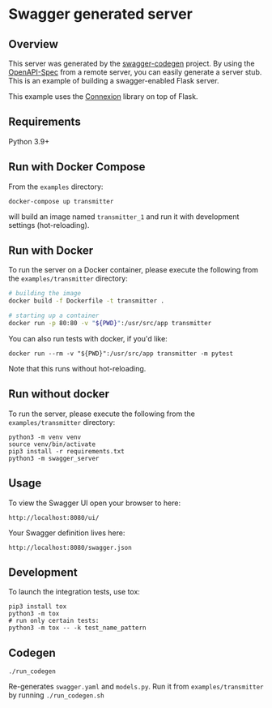 # Swagger generated server

## Overview
This server was generated by the [swagger-codegen](https://github.com/swagger-api/swagger-codegen) project. By using the
[OpenAPI-Spec](https://github.com/swagger-api/swagger-core/wiki) from a remote server, you can easily generate a server stub.  This
is an example of building a swagger-enabled Flask server.

This example uses the [Connexion](https://github.com/zalando/connexion) library on top of Flask.

## Requirements
Python 3.9+

## Run with Docker Compose

From the `examples` directory:
```
docker-compose up transmitter
```
will build an image named `transmitter_1` and run it with development settings (hot-reloading).

## Run with Docker

To run the server on a Docker container, please execute the following from the `examples/transmitter` directory:

```bash
# building the image
docker build -f Dockerfile -t transmitter .

# starting up a container
docker run -p 80:80 -v "${PWD}":/usr/src/app transmitter
```

You can also run tests with docker, if you'd like:
```
docker run --rm -v "${PWD}":/usr/src/app transmitter -m pytest
```

Note that this runs without hot-reloading.

## Run without docker
To run the server, please execute the following from the `examples/transmitter` directory:

```
python3 -m venv venv
source venv/bin/activate
pip3 install -r requirements.txt
python3 -m swagger_server
```

## Usage
To view the Swagger UI open your browser to here:

```
http://localhost:8080/ui/
```

Your Swagger definition lives here:

```
http://localhost:8080/swagger.json
```

## Development
To launch the integration tests, use tox:
```
pip3 install tox
python3 -m tox
# run only certain tests:
python3 -m tox -- -k test_name_pattern
```



## Codegen

```
./run_codegen
```
Re-generates `swagger.yaml` and `models.py`. Run it from `examples/transmitter`
by running `./run_codegen.sh`
